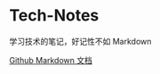 # Tech-Notes

学习技术的笔记，好记性不如 Markdown

[Github Markdown 文档](https://help.github.com/categories/writing-on-github/)

